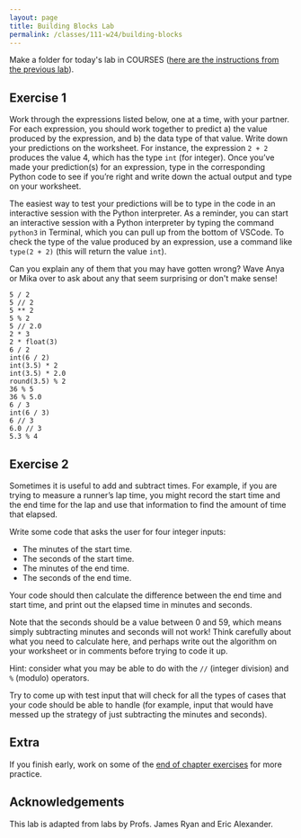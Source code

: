 ```yaml
---
layout: page
title: Building Blocks Lab 
permalink: /classes/111-w24/building-blocks
---
```


Make a folder for today's lab in COURSES ([here are the instructions from the previous lab](getting-started)).

## Exercise 1
Work through the expressions listed below, one at a time, with your partner. For each expression, you should work together to predict a) the value produced by the expression, and b) the data type of that value. Write down your predictions on the worksheet. For instance, the expression `2 + 2` produces the value 4, which has the type `int` (for integer). Once you’ve made your prediction(s) for an expression, type in the corresponding Python code to see if you’re right and write down the actual output and type on your worksheet.

The easiest way to test your predictions will be to type in the code in an interactive session with the Python interpreter. As a reminder, you can start an interactive session with a Python interpreter by typing the command `python3` in Terminal, which you can pull up from the bottom of VSCode. To check the type of the value produced by an expression, use a command like `type(2 + 2)` (this will return the value `int`). 

Can you explain any of them that you may have gotten wrong? Wave Anya or Mika over to ask about any that seem surprising or don't make sense!

```
5 / 2
5 // 2
5 ** 2
5 % 2
5 // 2.0
2 * 3 
2 * float(3)
6 / 2
int(6 / 2)
int(3.5) * 2
int(3.5) * 2.0
round(3.5) % 2
36 % 5
36 % 5.0
6 / 3
int(6 / 3)
6 // 3
6.0 // 3
5.3 % 4
```

## Exercise 2
Sometimes it is useful to add and subtract times. For example, if you are trying to measure a runner’s lap time, you might record the start time and the end time for the lap and use that information to find the amount of time that elapsed.

Write some code that asks the user for four integer inputs:
* The minutes of the start time.
* The seconds of the start time.
* The minutes of the end time.
* The seconds of the end time.

Your code should then calculate the difference between the end time and start time, and print out the elapsed time in minutes and seconds.

Note that the seconds should be a value between 0 and 59, which means simply subtracting minutes and seconds will not work! Think carefully about what you need to calculate here, and perhaps write out the algorithm on your worksheet or in comments before trying to code it up. 

Hint: consider what you may be able to do with the `//` (integer division) and `%` (modulo) operators.

Try to come up with test input that will check for all the types of cases that your code should be able to handle (for example, input that would have messed up the strategy of just subtracting the minutes and seconds).


## Extra
If you finish early, work on some of the [end of chapter exercises](https://runestone.academy/ns/books/published/intro-cs/SimplePythonData/Exercises.html) for more practice.

## Acknowledgements
This lab is adapted from labs by Profs. James Ryan and Eric Alexander.
